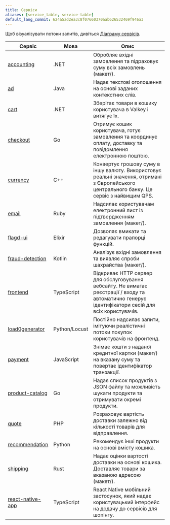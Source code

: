 ```yaml
---
title: Сервіси
aliases: [service_table, service-table]
default_lang_commit: 624a5ad2ea3c8f07660370aab626532469f946a3
---
```


Щоб візуалізувати потоки запитів, дивіться [Діаграму сервісів](../architecture/).

| Сервіс                                | Мова          | Опис                                                                                                                                                |
| ------------------------------------- | ------------- | --------------------------------------------------------------------------------------------------------------------------------------------------- |
| [accounting](accounting/)             | .NET          | Обробляє вхідні замовлення та підраховує суму всіх замовлень (макет/).                                                                              |
| [ad](ad/)                             | Java          | Надає текстові оголошення на основі заданих контекстних слів.                                                                                       |
| [cart](cart/)                         | .NET          | Зберігає товари в кошику користувача в Valkey і витягує їх.                                                                                         |
| [checkout](checkout/)                 | Go            | Отримує кошик користувача, готує замовлення та координує оплату, доставку та повідомлення електронною поштою.                                       |
| [currency](currency/)                 | C++           | Конвертує грошову суму в іншу валюту. Використовує реальні значення, отримані з Європейського центрального банку. Це сервіс з найвищим QPS.         |
| [email](email/)                       | Ruby          | Надсилає користувачам електронний лист із підтвердженням замовлення (макет/).                                                                       |
| [flagd-ui](flagd-ui/)                 | Elixir        | Дозволяє вмикати та редагувати прапорці функцій.                                                                                                    |
| [fraud-detection](fraud-detection/)   | Kotlin        | Аналізує вхідні замовлення та виявляє спроби шахрайства (макет/).                                                                                   |
| [frontend](frontend/)                 | TypeScript    | Відкриває HTTP сервер для обслуговування вебсайту. Не вимагає реєстрації / входу та автоматично генерує ідентифікатори сесій для всіх користувачів. |
| [load0generator](load-generator/)     | Python/Locust | Постійно надсилає запити, імітуючи реалістичні потоки покупок користувачів на фронтенд.                                                             |
| [payment](payment/)                   | JavaScript    | Знімає кошти з наданої кредитної картки (макет/) на вказану суму та повертає ідентифікатор транзакції.                                              |
| [product-catalog](product-catalog/)   | Go            | Надає список продуктів з JSON файлу та можливість шукати продукти та отримувати окремі продукти.                                                    |
| [quote](quote/)                       | PHP           | Розраховує вартість доставки залежно від кількості товарів для відправлення.                                                                        |
| [recommendation](recommendation/)     | Python        | Рекомендує інші продукти на основі вмісту кошика.                                                                                                   |
| [shipping](shipping/)                 | Rust          | Надає оцінки вартості доставки на основі кошика. Доставляє товари за вказаною адресою (макет/).                                                     |
| [react-native-app](react-native-app/) | TypeScript    | React Native мобільний застосунок, який надає користувацький інтерфейс на додачу до сервісів для шопінгу.                                           |
